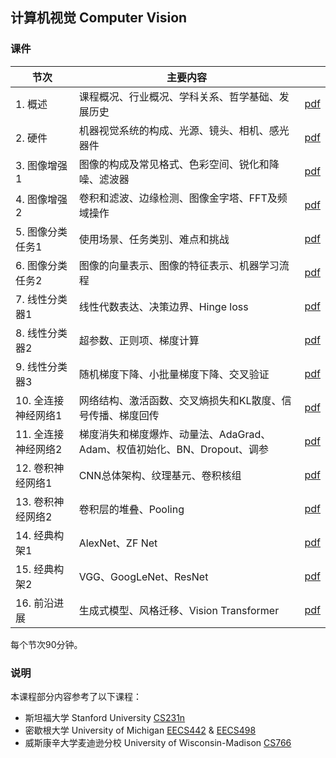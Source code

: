 ## 计算机视觉 Computer Vision

### 课件

|节次|主要内容||
|---|---|---|
|1. 概述|课程概况、行业概况、学科关系、哲学基础、发展历史|[pdf](https://github.com/yeshan-geo/yeshan-geo.github.io/blob/main/documents/cv/2024/L1-Introduction.pdf)|
|2. 硬件|机器视觉系统的构成、光源、镜头、相机、感光器件|[pdf](https://github.com/yeshan-geo/yeshan-geo.github.io/blob/main/documents/cv/2024/L2-Sensors.pdf)|
|3. 图像增强1|图像的构成及常见格式、色彩空间、锐化和降噪、滤波器|[pdf](https://github.com/yeshan-geo/yeshan-geo.github.io/blob/main/documents/cv/2024/L3-Filtering_and_edge_detection1.pdf)|
|4. 图像增强2|卷积和滤波、边缘检测、图像金字塔、FFT及频域操作|[pdf](https://github.com/yeshan-geo/yeshan-geo.github.io/blob/main/documents/cv/2024/L4-Filtering_and_edge_detection2.pdf)|
|5. 图像分类任务1|使用场景、任务类别、难点和挑战|[pdf](https://github.com/yeshan-geo/yeshan-geo.github.io/blob/main/documents/cv/2024/L5-Image_classification1.pdf)|
|6. 图像分类任务2|图像的向量表示、图像的特征表示、机器学习流程|[pdf](https://github.com/yeshan-geo/yeshan-geo.github.io/blob/main/documents/cv/2024/L6-Image_classification2.pdf)|
|7. 线性分类器1|线性代数表达、决策边界、Hinge loss|[pdf](https://github.com/yeshan-geo/yeshan-geo.github.io/blob/main/documents/cv/2024/L7-Linear_classifier1.pdf)|
|8. 线性分类器2|超参数、正则项、梯度计算|[pdf](https://github.com/yeshan-geo/yeshan-geo.github.io/blob/main/documents/cv/2024/L8-Linear_classifier2.pdf)|
|9. 线性分类器3|随机梯度下降、小批量梯度下降、交叉验证|[pdf](https://github.com/yeshan-geo/yeshan-geo.github.io/blob/main/documents/cv/2024/L9-Linear_classifier3.pdf)|
|10. 全连接神经网络1|网络结构、激活函数、交叉熵损失和KL散度、信号传播、梯度回传|[pdf](https://github.com/yeshan-geo/yeshan-geo.github.io/blob/main/documents/cv/2024/L10-FC_networks1.pdf)|
|11. 全连接神经网络2|梯度消失和梯度爆炸、动量法、AdaGrad、Adam、权值初始化、BN、Dropout、调参|[pdf](https://github.com/yeshan-geo/yeshan-geo.github.io/blob/main/documents/cv/2024/L11-FC_networks2.pdf)|
|12. 卷积神经网络1|CNN总体架构、纹理基元、卷积核组|[pdf](https://github.com/yeshan-geo/yeshan-geo.github.io/blob/main/documents/cv/2024/L12-CNN1.pdf)|
|13. 卷积神经网络2|卷积层的堆叠、Pooling|[pdf](https://github.com/yeshan-geo/yeshan-geo.github.io/blob/main/documents/cv/2024/L13-CNN2.pdf)|
|14. 经典构架1|AlexNet、ZF Net|[pdf](https://github.com/yeshan-geo/yeshan-geo.github.io/blob/main/documents/cv/2024/L14-CNN_architecture1.pdf)|
|15. 经典构架2|VGG、GoogLeNet、ResNet|[pdf](https://github.com/yeshan-geo/yeshan-geo.github.io/blob/main/documents/cv/2024/L15-CNN_architecture2.pdf)|
|16. 前沿进展|生成式模型、风格迁移、Vision Transformer|[pdf](https://github.com/yeshan-geo/yeshan-geo.github.io/blob/main/documents/cv/2024/L16-Latest.pdf)|

每个节次90分钟。


### 说明
本课程部分内容参考了以下课程：
- 斯坦福大学 Stanford University [CS231n](https://cs231n.stanford.edu/)
- 密歇根大学 University of Michigan [EECS442](https://web.eecs.umich.edu/~fouhey/teaching/EECS442_W23/index.html) & [EECS498](https://web.eecs.umich.edu/~justincj/teaching/eecs498/FA2020/)
- 威斯康辛大学麦迪逊分校 University of Wisconsin-Madison [CS766](https://pages.cs.wisc.edu/~mohitg/courses/CS766/)
